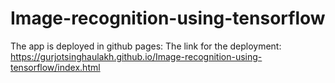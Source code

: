 # Image-recognition-using-tensorflow
The app is deployed in github pages: 
The link for the deployment: https://gurjotsinghaulakh.github.io/Image-recognition-using-tensorflow/index.html
